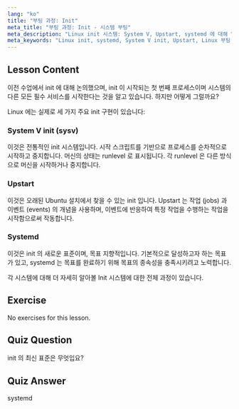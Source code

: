 ```yaml
---
lang: "ko"
title: "부팅 과정: Init"
meta_title: "부팅 과정: Init - 시스템 부팅"
meta_description: "Linux init 시스템: System V, Upstart, systemd 에 대해 알아보세요. 부팅 과정에서의 역할과 서비스 관리 방법을 이해하세요. Linux 여정을 시작하세요!"
meta_keywords: "Linux init, systemd, System V init, Upstart, Linux 부팅 과정, Linux 튜토리얼, 초보자 Linux, Linux 가이드"
---
```


## Lesson Content

이전 수업에서 init 에 대해 논의했으며, init 이 시작되는 첫 번째 프로세스이며 시스템의 다른 모든 필수 서비스를 시작한다는 것을 알고 있습니다. 하지만 어떻게 그럴까요?

Linux 에는 실제로 세 가지 주요 init 구현이 있습니다:

### System V init (sysv)

이것은 전통적인 init 시스템입니다. 시작 스크립트를 기반으로 프로세스를 순차적으로 시작하고 중지합니다. 머신의 상태는 runlevel 로 표시됩니다. 각 runlevel 은 다른 방식으로 머신을 시작하거나 중지합니다.

### Upstart

이것은 오래된 Ubuntu 설치에서 찾을 수 있는 init 입니다. Upstart 는 작업 (jobs) 과 이벤트 (events) 의 개념을 사용하며, 이벤트에 반응하여 특정 작업을 수행하는 작업을 시작함으로써 작동합니다.

### Systemd

이것은 init 의 새로운 표준이며, 목표 지향적입니다. 기본적으로 달성하고자 하는 목표가 있고, systemd 는 목표를 완료하기 위해 목표의 종속성을 충족시키려고 노력합니다.

각 시스템에 대해 더 자세히 알아볼 Init 시스템에 대한 전체 과정이 있습니다.

## Exercise

No exercises for this lesson.

## Quiz Question

init 의 최신 표준은 무엇입요?

## Quiz Answer

systemd
